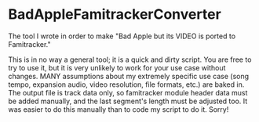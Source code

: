 # BadAppleFamitrackerConverter
The tool I wrote in order to make "Bad Apple but its VIDEO is ported to
Famitracker."

This is in no way a general tool; it is a quick and dirty script. You are free
to try to use it, but it is very unlikely to work for your use case without
changes. MANY assumptions about my extremely specific use case (song tempo,
expansion audio, video resolution, file formats, etc.) are baked in. The output
file is track data only, so famitracker module header data must be added
manually, and the last segment's length must be adjusted too. It was easier to
do this manually than to code my script to do it. Sorry!